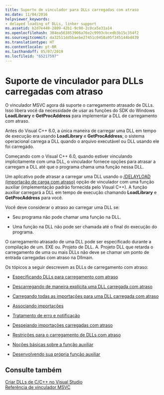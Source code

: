 ```yaml
---
title: Suporte de vinculador para DLLs carregadas com atraso
ms.date: 11/04/2016
helpviewer_keywords:
- delayed loading of DLLs, linker support
ms.assetid: b2d7e449-2809-42b1-9c90-2c0ca5e31a14
ms.openlocfilehash: 384ea563853906a76e2c9993cbcedb3b15c354f2
ms.sourcegitcommit: da32511dd5baebe27451c0458a95f345144bd439
ms.translationtype: HT
ms.contentlocale: pt-BR
ms.lasthandoff: 05/07/2019
ms.locfileid: "65217597"
---
```

# <a name="linker-support-for-delay-loaded-dlls"></a>Suporte de vinculador para DLLs carregadas com atraso

O vinculador MSVC agora dá suporte o carregamento atrasado de DLLs. Isso libera você da necessidade de usar as funções do SDK do Windows **LoadLibrary** e **GetProcAddress** para implementar a DLL de carregamento com atraso.

Antes do Visual C++ 6.0, a única maneira de carregar uma DLL em tempo de execução era usando **LoadLibrary** e **GetProcAddress**; o sistema operacional carrega a DLL quando o arquivo executável ou DLL usando ele foi carregado.

Começando com o Visual C++ 6.0, quando estiver vinculando implicitamente com uma DLL, o vinculador fornece opções para atrasar a carregam a DLL até que o programa chama uma função nessa DLL.

Um aplicativo pode atrasar a carregar uma DLL usando o [/DELAYLOAD (importação de carga com atraso)](delayload-delay-load-import.md) opção de vinculador com uma função auxiliar (implementação padrão fornecida pelo Visual C++). A função auxiliar carregará a DLL em tempo de execução chamando **LoadLibrary** e **GetProcAddress** para você.

Você deve considerar o atraso ao carregar uma DLL se:

- Seu programa não pode chamar uma função na DLL.

- Uma função na DLL não pode ser chamada até o final do execução do programa.

O carregamento atrasado de uma DLL pode ser especificado durante a compilação de um. EXE ou. Projeto de DLL. A. Projeto DLL que retarda o carregamento de uma ou mais DLLs não deve se chamar um ponto de entrada carregadas com atraso na Dllmain.

Os tópicos a seguir descrevem as DLLs de carregamento com atraso:

- [Especificando DLLs para carregamento com atraso](specifying-dlls-to-delay-load.md)

- [Descarregando de maneira explícita uma DLL carregada com atraso](explicitly-unloading-a-delay-loaded-dll.md)

- [Carregando todas as importações para uma DLL carregada com atraso](loading-all-imports-for-a-delay-loaded-dll.md)

- [Associando importações](binding-imports.md)

- [Tratamento de erro e notificação](error-handling-and-notification.md)

- [Despejando importações carregadas com atraso](dumping-delay-loaded-imports.md)

- [Restrições para o carregamento de DLLs com atraso](constraints-of-delay-loading-dlls.md)

- [Noções básicas sobre a função auxiliar](understanding-the-helper-function.md)

- [Desenvolvendo sua própria função auxiliar](developing-your-own-helper-function.md)

## <a name="see-also"></a>Consulte também

[Criar DLLs de C/C++ no Visual Studio](../dlls-in-visual-cpp.md)<br/>
[Referência de vinculador MSVC](linking.md)
